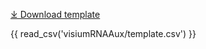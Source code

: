 [⤓ Download template](https://github.com/mc2-center/data-models/raw/main/templates/10xVisiumSpatialTranscriptomics-AuxiliaryFiles.csv)

{{ read_csv('visiumRNAAux/template.csv') }}
